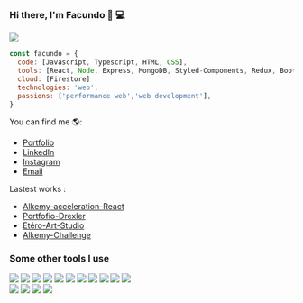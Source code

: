 ### Hi there, I'm Facundo 👋 💻  
<img src="https://readme-typing-svg.herokuapp.com?color=E6B5776697&lines=I'+am+a+fullstack+developer">

```js
const facundo = {
  code: [Javascript, Typescript, HTML, CSS],
  tools: [React, Node, Express, MongoDB, Styled-Components, Redux, Bootstrap, Sass, MySQL],
  cloud: [Firestore]
  technologies: 'web',
  passions: ['performance web','web development'],
}
```
You can find me 🌎:
- [Portfolio](https://facundocolavini.github.io/MyPortfolio/)
- [LinkedIn](https://www.linkedin.com/in/facundo-colavini/)
- [Instagram](https://www.instagram.com/facundocolavini/)
- [Email](facu_colavini@hotmail.com)

Lastest works :
- [Alkemy-acceleration-React](https://github.com/alkemyTech/OT130-CLIENT)
- [Portfofio-Drexler](https://portfolio-drexler.netlify.app/)
- [Etéro-Art-Studio](https://etereo-art-studio.netlify.app/)
- [Alkemy-Challenge](https://github.com/facundocolavini/superheroes)

### Some other tools I use

<a href="https://www.w3schools.com/sass/" target="_blank"><img src="https://img.icons8.com/color/48/000000/sass.png"/></a>
<a href="https://reactjs.org/" target="_blank"><img src="https://img.icons8.com/color/48/000000/react-native.png"/></a>
<a href="https://redux.js.org/" target="_blank"><img src="https://img.icons8.com/color/48/000000/redux.png"/></a>
<a href="https://nodejs.org/" target="_blank"><img src="https://img.icons8.com/color/48/000000/nodejs.png"/></a>
<a href="https://expressjs.com/" target="_blank"><img src="https://img.icons8.com/color/48/000000/express.png"/></a>
<a href="https://www.postgresql.org/" target="_blank"><img src="https://img.icons8.com/color/48/000000/postgresql.png"/></a>
<a href="https://www.mysql.com/" target="_blank"><img src="https://img.icons8.com/color/48/000000/mySQL.png"/></a>
<a href="https://www.mongodb.com/" target="_blank"><img src="https://img.icons8.com/color/48/000000/mongodb.png"/></a>
<a href="https://www.mongodb.com/" target="_blank"><img src="https://img.icons8.com/color/48/000000/firebase.png"/></a>
<a href="https://mui.com/" target="_blank"><img src="https://img.icons8.com/color/48/000000/material-ui.png"/></a>
<a href="https://getbootstrap.com/" target="_blank"><img src="https://img.icons8.com/color/48/000000/bootstrap.png"/></a>\
<a href="https://github.com/" target="_blank"><img src="https://img.icons8.com/color/48/000000/github.png"/></a>
<a href="https://www.linux.org/" target="_blank"><img src="https://img.icons8.com/color/48/000000/linux.png"/></a>
<a href="https://git-scm.com/" target="_blank"><img src="https://img.icons8.com/color/48/000000/git.png"/></a>
<a href="https://www.atlassian.com/software/jira" target="_blank"><img src="https://img.icons8.com/color/48/000000/jira.png"/></a>

<!--
**facundocolavini/facundocolavini** is a ✨ _special_ ✨ repository because its `README.md` (this file) appears on your GitHub profile.

Here are some ideas to get you started:

- 🔭 I’m currently working on drexler portfolio a project freelance
- 🌱 I’m currently learning ...
- 👯 I’m looking to collaborate on ...
- 🤔 I’m looking for help with ...
- 💬 Ask me about ...
- 📫 How to reach me: ...
- 😄 Pronouns: ...
- ⚡ Fun fact: ...
-->
